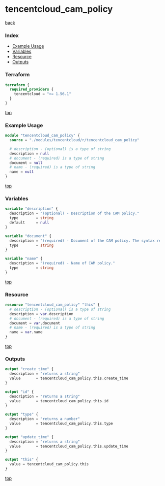 # tencentcloud_cam_policy

[back](../tencentcloud.md)

### Index

- [Example Usage](#example-usage)
- [Variables](#variables)
- [Resource](#resource)
- [Outputs](#outputs)

### Terraform

```terraform
terraform {
  required_providers {
    tencentcloud = ">= 1.56.1"
  }
}
```

[top](#index)

### Example Usage

```terraform
module "tencentcloud_cam_policy" {
  source = "./modules/tencentcloud/r/tencentcloud_cam_policy"

  # description - (optional) is a type of string
  description = null
  # document - (required) is a type of string
  document = null
  # name - (required) is a type of string
  name = null
}
```

[top](#index)

### Variables

```terraform
variable "description" {
  description = "(optional) - Description of the CAM policy."
  type        = string
  default     = null
}

variable "document" {
  description = "(required) - Document of the CAM policy. The syntax refers to [CAM POLICY](https://intl.cloud.tencent.com/document/product/598/10604). There are some notes when using this para in terraform: 1. The elements in JSON claimed supporting two types as `string` and `array` only support type `array`; 2. Terraform does not support the `root` syntax, when it appears, it must be replaced with the uin it stands for."
  type        = string
}

variable "name" {
  description = "(required) - Name of CAM policy."
  type        = string
}
```

[top](#index)

### Resource

```terraform
resource "tencentcloud_cam_policy" "this" {
  # description - (optional) is a type of string
  description = var.description
  # document - (required) is a type of string
  document = var.document
  # name - (required) is a type of string
  name = var.name
}
```

[top](#index)

### Outputs

```terraform
output "create_time" {
  description = "returns a string"
  value       = tencentcloud_cam_policy.this.create_time
}

output "id" {
  description = "returns a string"
  value       = tencentcloud_cam_policy.this.id
}

output "type" {
  description = "returns a number"
  value       = tencentcloud_cam_policy.this.type
}

output "update_time" {
  description = "returns a string"
  value       = tencentcloud_cam_policy.this.update_time
}

output "this" {
  value = tencentcloud_cam_policy.this
}
```

[top](#index)